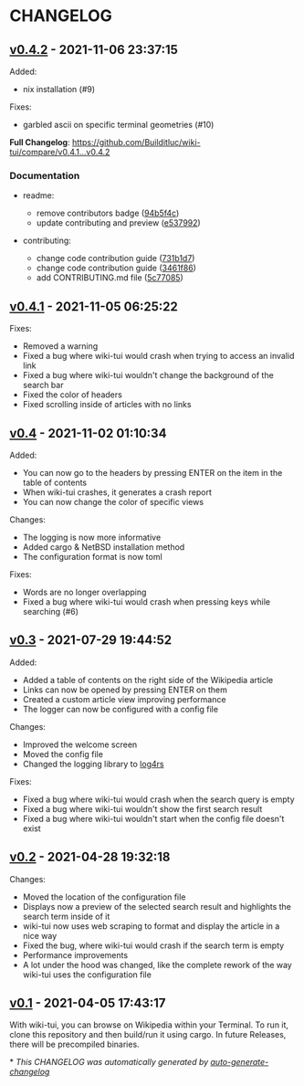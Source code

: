 # CHANGELOG

## [v0.4.2](https://github.com/Builditluc/wiki-tui/releases/tag/v0.4.2) - 2021-11-06 23:37:15

Added:

- nix installation (#9)

Fixes:

- garbled ascii on specific terminal geometries (#10)

**Full Changelog**: https://github.com/Builditluc/wiki-tui/compare/v0.4.1...v0.4.2

### Documentation

- readme:
  - remove contributors badge ([94b5f4c](https://github.com/Builditluc/wiki-tui/commit/94b5f4cb7a0c4730f5af231c39eb2eaa82ad6cde))
  - update contributing and preview ([e537992](https://github.com/Builditluc/wiki-tui/commit/e5379927db690b914b9b92abe581121187c24789))

- contributing:
  - change code contribution guide ([731b1d7](https://github.com/Builditluc/wiki-tui/commit/731b1d7990f15d6c01d0cf0a11e8c07399da1990))
  - change code contribution guide ([3461f86](https://github.com/Builditluc/wiki-tui/commit/3461f8649b7490fe1e079f71d6794ede1dd4114c))
  - add CONTRIBUTING.md file ([5c77085](https://github.com/Builditluc/wiki-tui/commit/5c7708548c02fb959aafd781a293869f650ff9f3))

## [v0.4.1](https://github.com/Builditluc/wiki-tui/releases/tag/v0.4.1) - 2021-11-05 06:25:22

Fixes:

- Removed a warning
- Fixed a bug where wiki-tui would crash when trying to access an invalid link
- Fixed a bug where wiki-tui wouldn't change the background of the search bar
- Fixed the color of headers 
- Fixed scrolling inside of articles with no links

## [v0.4](https://github.com/Builditluc/wiki-tui/releases/tag/v0.4) - 2021-11-02 01:10:34

Added:

- You can now go to the headers by pressing ENTER on the item in the table of contents
- When wiki-tui crashes, it generates a crash report
- You can now change the color of specific views

Changes:

- The logging is now more informative
- Added cargo & NetBSD installation method
- The configuration format is now toml

Fixes:

- Words are no longer overlapping
- Fixed a bug where wiki-tui would crash when pressing keys while searching (#6)

## [v0.3](https://github.com/Builditluc/wiki-tui/releases/tag/v0.3) - 2021-07-29 19:44:52

Added:

- Added a table of contents on the right side of the Wikipedia article
- Links can now be opened by pressing ENTER on them
- Created a custom article view improving performance
- The logger can now be configured with a config file

Changes:

- Improved the welcome screen
- Moved the config file
- Changed the logging library to [log4rs](https://github.com/estk/log4rs)

Fixes:

- Fixed a bug where wiki-tui would crash when the search query is empty
- Fixed a bug where wiki-tui wouldn't show the first search result
- Fixed a bug where wiki-tui wouldn't start when the config file doesn't exist

## [v0.2](https://github.com/Builditluc/wiki-tui/releases/tag/v0.2) - 2021-04-28 19:32:18

Changes:
<ul>
<li>Moved the location of the configuration file</li>
<li>Displays now a preview of the selected search result and highlights the search term inside of it</li>
<li>wiki-tui now uses web scraping to format and display the article in a nice way</li>
<li>Fixed the bug, where wiki-tui would crash if the search term is empty</li>
<li>Performance improvements</li>
<li>A lot under the hood was changed, like the complete rework of the way wiki-tui uses the configuration file</>
</ul>


## [v0.1](https://github.com/Builditluc/wiki-tui/releases/tag/v0.1) - 2021-04-05 17:43:17

With wiki-tui, you can browse on Wikipedia within your Terminal.
To run it, clone this repository and then build/run it using cargo.
In future Releases, there will be precompiled binaries.

\* *This CHANGELOG was automatically generated by [auto-generate-changelog](https://github.com/BobAnkh/auto-generate-changelog)*
